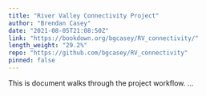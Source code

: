 ```yaml
---
title: "River Valley Connectivity Project"
author: "Brendan Casey"
date: "2021-08-05T21:08:50Z"
link: "https://bookdown.org/bgcasey/RV_connectivity/"
length_weight: "29.2%"
repo: "https://github.com/bgcasey/RV_connectivity"
pinned: false
---
```


This is document walks through the project workflow. ...
